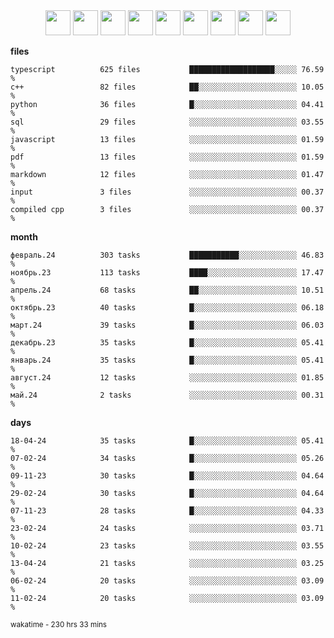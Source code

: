 <div align="center"><img src="https://assets.leetcode.com/static_assets/marketing/2024-100-lg.png" width="40" height="40"> <img src="https://assets.leetcode.com/static_assets/marketing/2024-50-lg.png" width="40" height="40"> <img src="https://assets.leetcode.com/static_assets/marketing/lg50.png" width="40" height="40"> <img src="https://leetcode.com/static/images/badges/dcc-2024-4.png" width="40" height="40"> <img src="https://leetcode.com/static/images/badges/dcc-2024-3.png" width="40" height="40"> <img src="https://leetcode.com/static/images/badges/dcc-2024-2.png" width="40" height="40"> <img src="https://leetcode.com/static/images/badges/dcc-2024-1.png" width="40" height="40"> <img src="https://leetcode.com/static/images/badges/dcc-2023-12.png" width="40" height="40"> <img src="https://leetcode.com/static/images/badges/dcc-2023-11.png" width="40" height="40"> </div>

**files**
```text
typescript          625 files           ███████████████████░░░░░ 76.59 %             
c++                 82 files            ██░░░░░░░░░░░░░░░░░░░░░░ 10.05 %             
python              36 files            █░░░░░░░░░░░░░░░░░░░░░░░ 04.41 %             
sql                 29 files            ░░░░░░░░░░░░░░░░░░░░░░░░ 03.55 %             
javascript          13 files            ░░░░░░░░░░░░░░░░░░░░░░░░ 01.59 %             
pdf                 13 files            ░░░░░░░░░░░░░░░░░░░░░░░░ 01.59 %             
markdown            12 files            ░░░░░░░░░░░░░░░░░░░░░░░░ 01.47 %             
input               3 files             ░░░░░░░░░░░░░░░░░░░░░░░░ 00.37 %             
compiled cpp        3 files             ░░░░░░░░░░░░░░░░░░░░░░░░ 00.37 %             
```

**month**
```text
февраль.24          303 tasks           ███████████░░░░░░░░░░░░░ 46.83 %             
ноябрь.23           113 tasks           ████░░░░░░░░░░░░░░░░░░░░ 17.47 %             
апрель.24           68 tasks            ██░░░░░░░░░░░░░░░░░░░░░░ 10.51 %             
октябрь.23          40 tasks            █░░░░░░░░░░░░░░░░░░░░░░░ 06.18 %             
март.24             39 tasks            █░░░░░░░░░░░░░░░░░░░░░░░ 06.03 %             
декабрь.23          35 tasks            █░░░░░░░░░░░░░░░░░░░░░░░ 05.41 %             
январь.24           35 tasks            █░░░░░░░░░░░░░░░░░░░░░░░ 05.41 %             
август.24           12 tasks            ░░░░░░░░░░░░░░░░░░░░░░░░ 01.85 %             
май.24              2 tasks             ░░░░░░░░░░░░░░░░░░░░░░░░ 00.31 %             
```

**days**
```text
18-04-24            35 tasks            █░░░░░░░░░░░░░░░░░░░░░░░ 05.41 %             
07-02-24            34 tasks            █░░░░░░░░░░░░░░░░░░░░░░░ 05.26 %             
09-11-23            30 tasks            █░░░░░░░░░░░░░░░░░░░░░░░ 04.64 %             
29-02-24            30 tasks            █░░░░░░░░░░░░░░░░░░░░░░░ 04.64 %             
07-11-23            28 tasks            █░░░░░░░░░░░░░░░░░░░░░░░ 04.33 %             
23-02-24            24 tasks            ░░░░░░░░░░░░░░░░░░░░░░░░ 03.71 %             
10-02-24            23 tasks            ░░░░░░░░░░░░░░░░░░░░░░░░ 03.55 %             
13-04-24            21 tasks            ░░░░░░░░░░░░░░░░░░░░░░░░ 03.25 %             
06-02-24            20 tasks            ░░░░░░░░░░░░░░░░░░░░░░░░ 03.09 %             
11-02-24            20 tasks            ░░░░░░░░░░░░░░░░░░░░░░░░ 03.09 %             
```

<sub>wakatime - 230 hrs 33 mins</sub>